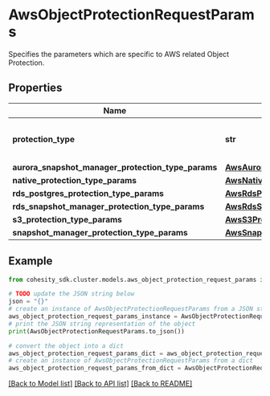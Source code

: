 # AwsObjectProtectionRequestParams

Specifies the parameters which are specific to AWS related Object Protection.

## Properties

Name | Type | Description | Notes
------------ | ------------- | ------------- | -------------
**protection_type** | **str** | Specifies the AWS Protection Job type. | [optional] 
**aurora_snapshot_manager_protection_type_params** | [**AwsAuroraSnapshotManagerObjectProtectionParams**](AwsAuroraSnapshotManagerObjectProtectionParams.md) |  | [optional] 
**native_protection_type_params** | [**AwsNativeObjectProtectionParams**](AwsNativeObjectProtectionParams.md) |  | [optional] 
**rds_postgres_protection_type_params** | [**AwsRdsPostgresProtectionParams**](AwsRdsPostgresProtectionParams.md) |  | [optional] 
**rds_snapshot_manager_protection_type_params** | [**AwsRdsSnapshotManagerObjectProtectionParams**](AwsRdsSnapshotManagerObjectProtectionParams.md) |  | [optional] 
**s3_protection_type_params** | [**AwsS3ProtectionParams**](AwsS3ProtectionParams.md) |  | [optional] 
**snapshot_manager_protection_type_params** | [**AwsSnapshotManagerObjectProtectionParams**](AwsSnapshotManagerObjectProtectionParams.md) |  | [optional] 

## Example

```python
from cohesity_sdk.cluster.models.aws_object_protection_request_params import AwsObjectProtectionRequestParams

# TODO update the JSON string below
json = "{}"
# create an instance of AwsObjectProtectionRequestParams from a JSON string
aws_object_protection_request_params_instance = AwsObjectProtectionRequestParams.from_json(json)
# print the JSON string representation of the object
print(AwsObjectProtectionRequestParams.to_json())

# convert the object into a dict
aws_object_protection_request_params_dict = aws_object_protection_request_params_instance.to_dict()
# create an instance of AwsObjectProtectionRequestParams from a dict
aws_object_protection_request_params_from_dict = AwsObjectProtectionRequestParams.from_dict(aws_object_protection_request_params_dict)
```
[[Back to Model list]](../README.md#documentation-for-models) [[Back to API list]](../README.md#documentation-for-api-endpoints) [[Back to README]](../README.md)


